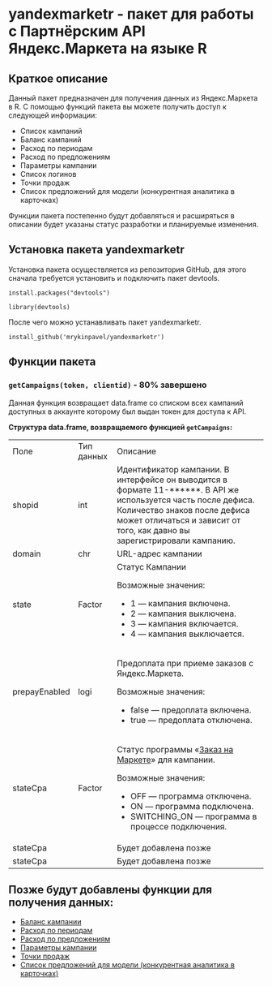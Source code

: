 yandexmarketr - пакет для работы<br>
с Партнёрским API Яндекс.Маркета на языке R
===============================================

## Краткое описание
Данный пакет предназначен для получения данных из Яндекс.Маркета в R.
С помощью функций пакета вы можете получить доступ к следующей информации:
+ Список кампаний
+ Баланс кампаний
+ Расход по периодам
+ Расход по предложениям
+ Параметры кампании
+ Список логинов
+ Точки продаж
+ Список предложений для модели (конкурентная аналитика в карточках)
  
Функции пакета постепенно будут добавляться и расширяться в описании будет указаны статус разработки и планируемые изменения.

## Установка пакета yandexmarketr

Установка пакета осуществляется из репозитория GitHub, для этого сначала требуется установить и подключить пакет devtools.

`install.packages("devtools")`

`library(devtools)`

После чего можно устанавливать пакет yandexmarketr.

`install_github('mrykinpavel/yandexmarketr')`

## Функции пакета
### `getCampaigns(token, clientid)` - 80% завершено
Данная функция возвращает data.frame со списком всех кампаний доступных в аккаунте которому был выдан токен для доступа к API.

**Структура data.frame, возвращаемого функцией `getCampaigns`:**

<table>
  <tr>
    <td>Поле</td>
    <td>Тип данных</td>
    <td>Описание</td>
  </tr>
  <tr>
    <td>shopid</td>
    <td>int</td>
    <td>Идентификатор кампании. В интерфейсе он выводится в формате 11-******. В API же используется часть после дефиса. Количество знаков после дефиса может отличаться и зависит от того, как давно вы зарегистрировали кампанию.</td>
  </tr>
  <tr>
    <td>domain</td>
    <td>chr</td>
    <td>URL-адрес кампании</td>
  </tr>
  <tr>
    <td>state</td>
    <td>Factor</td>
    <td>
Статус Кампании

Возможные значения:

- 1 — кампания включена.
- 2 — кампания выключена.
- 3 — кампания включается.
- 4 — кампания выключается.
    </td>
  </tr>
  <tr>
    <td>prepayEnabled</td>
    <td>logi</td>
    <td>
Предоплата при приеме заказов с Яндекс.Маркета.

Возможные значения:

- false — предоплата включена.
- true — предоплата отключена.  
  </td>
  </tr>
  <tr>
    <td>stateCpa</td>
    <td>Factor</td>
    <td>
Статус программы «[Заказ на Маркете](https://yandex.ru/support/partnermarket/purchase/about.html)» для кампании.

Возможные значения:

- OFF — программа отключена.
- ON — программа подключена.
- SWITCHING_ON — программа в процессе подключения.
    </td>
  </tr>
  <tr>
    <td>stateCpa</td>
    <td></td>
    <td>Будет добавлена позже</td>
  </tr>
  <tr>
    <td>stateCpa</td>
    <td></td>
    <td>Будет добавлена позже</td>
  </tr>
</table>

## Позже будут добавлены функции для получения данных:
+ [Баланс кампании](https://tech.yandex.ru/market/partner/doc/dg/reference/get-campaigns-id-balance-docpage/)
+ [Расход по периодам](https://tech.yandex.ru/market/partner/doc/dg/reference/get-campaigns-id-stats-main-docpage/)
+ [Расход по предложениям](https://tech.yandex.ru/market/partner/doc/dg/reference/get-campaigns-id-stats-offers-docpage/)
+ [Параметры кампании](https://tech.yandex.ru/market/partner/doc/dg/reference/get-campaigns-id-settings-docpage/)
+ [Точки продаж](https://tech.yandex.ru/market/partner/doc/dg/reference/outlet-methods-docpage/)
+ [Список предложений для модели (конкурентная аналитика в карточках)](https://tech.yandex.ru/market/partner/doc/dg/reference/content-methods-docpage/)
